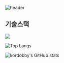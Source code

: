 ![header](https://capsule-render.vercel.app/api?type=waving&color=0:3D7EAA,100:FFE47A&height=300&section=header&text=DOBBY%20IS%20FREE&fontSize=55&fontColor=ffffff&animation=fadeIn)

## 기술스택
<img src="https://img.shields.io/badge/HTML5-E34F26?style=for-the-badge&logo=HTML5&logoColor=white"/>


![Top Langs](https://github-readme-stats.vercel.app/api/top-langs/?username=kordobby&layout=compact&theme=dark)<br>

![kordobby's GitHub stats](https://github-readme-stats.vercel.app/api?username=kordobby&show_icons=true&theme=dark)

